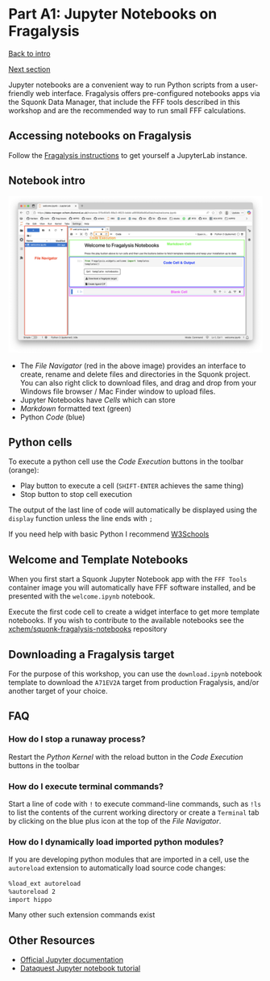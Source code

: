 
# Part A1: Jupyter Notebooks on Fragalysis

[Back to intro](README.md)

[Next section](A2_GIT_AND_TERMINAL.md)

Jupyter notebooks are a convenient way to run Python scripts from a user-friendly web interface. Fragalysis offers pre-configured notebooks apps via the Squonk Data Manager, that include the FFF tools described in this workshop and are the recommended way to run small FFF calculations.

## Accessing notebooks on Fragalysis

Follow the [Fragalysis instructions](https://fragalysis.readthedocs.io/en/latest/notebooks.html) to get yourself a JupyterLab instance.

## Notebook intro

<picture>
 <img alt="Welcome Notebook" src="media/notebook_welcome.png">
</picture>

- The _File Navigator_ (red in the above image) provides an interface to create, rename and delete files and directories in the Squonk project. You can also right click to download files, and drag and drop from your Windows file browser / Mac Finder window to upload files.
- Jupyter Notebooks have _Cells_ which can store
 - _Markdown_ formatted text (green)
 - Python _Code_ (blue)

## Python cells

To execute a python cell use the _Code Execution_ buttons in the toolbar (orange):

- Play button to execute a cell (`SHIFT-ENTER` achieves the same thing)
- Stop button to stop cell execution

The output of the last line of code will automatically be displayed using the `display` function unless the line ends with `;`

If you need help with basic Python I recommend [W3Schools](https://www.w3schools.com/python/python_intro.asp)

## Welcome and Template Notebooks

When you first start a Squonk Jupyter Notebook app with the `FFF Tools` container image you will automatically have FFF software installed, and be presented with the `welcome.ipynb` notebook. 

Execute the first code cell to create a widget interface to get more template notebooks. If you wish to contribute to the available notebooks see the [xchem/squonk-fragalysis-notebooks](https://github.com/xchem/squonk-fragalysis-notebooks) repository

## Downloading a Fragalysis target

For the purpose of this workshop, you can use the `download.ipynb` notebook template to download the `A71EV2A` target from production Fragalysis, and/or another target of your choice.

## FAQ

### How do I stop a runaway process?

Restart the _Python Kernel_ with the reload button in the _Code Execution_ buttons in the toolbar

### How do I execute terminal commands?

Start a line of code with `!` to execute command-line commands, such as `!ls` to list the contents of the current working directory or create a `Terminal` tab by clicking on the blue plus icon at the top of the _File Navigator_.

### How do I dynamically load imported python modules?

If you are developing python modules that are imported in a cell, use the `autoreload` extension to automatically load source code changes:

```
%load_ext autoreload
%autoreload 2
import hippo
```

Many other such extension commands exist

## Other Resources

- [Official Jupyter documentation](https://docs.jupyter.org/en/latest/)
- [Dataquest Jupyter notebook tutorial](https://www.dataquest.io/blog/jupyter-notebook-tutorial/)
